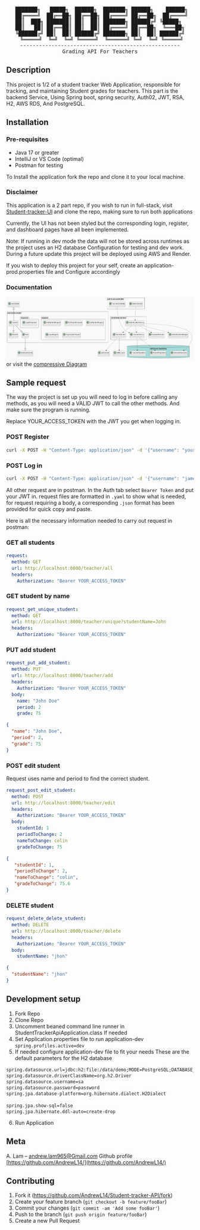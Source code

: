 <div align="center">
<pre>
  ███████╗   █████╗  ██████╗  ███████╗ ██████╗    ██████╗ 
  ██╔════╝  ██╔══██╗ ██╔══██╗ ██╔════╝ ██╔══██╗  ██╔════╝ 
 ██║  ███╗ ███████║ ██║  ██║ ███████╗ ██████╔╝ ╚█████╗  
 ██║   ██║ ██╔══██║ ██║  ██║ ██╔════╝ ██╔══██╗  ╚═══██╗ 
╚██████╔╝ ██║  ██║ ██████╔╝ ███████╗ ██║  ██║ ██████╔╝
 ╚═════╝  ╚═╝  ╚═╝ ╚═════╝  ╚══════╝ ╚═╝  ╚═╝ ╚═════╝
---------------------------------------------------
Grading API For Teachers
</pre>

</div>

## Description

This project is 1/2 of a student tracker Web Application, responsible for tracking, and maintaining 
Student grades for teachers. This part is the backend Service, Using Spring boot, spring security, Auth02,
JWT, RSA, H2, AWS RDS, And PostgreSQL.

## Installation

### Pre-requisites 
- Java 17 or greater
- IntelliJ or VS Code (optimal)
- Postman for testing 


To Install the application fork the repo and clone it to your local machine.

### Disclaimer
This application is a 2 part repo, if you wish to run in full-stack, visit
[Student-tracker-UI](https://github.com/AndrewL14/Student-tracker-UI)  and clone the repo, making sure to run both applications

Currently, the UI has not been styled but the corresponding login, register, and dashboard pages
have all been implemented. 

Note: If running in dev mode the data will not be stored across runtimes as the project uses an H2 database
Configuration for testing and dev work. During a future update this project will be deployed using AWS and Render.

If you wish to deploy this project for your self, create an application-prod.properties file and 
Configure accordingly

### Documentation
[![Simplified Class Diagram](documentation/ClassRelationsSimplified.png)](documentation/ClassRelationsSimplified.puml)
or visit the [compressive Diagram](documentation/ClassRelations.puml)

## Sample request
The way the project is set up you will need to log in before calling any methods, as you will need a 
VALID JWT to call the other methods. And make sure the program is running. 

Replace YOUR_ACCESS_TOKEN with the JWT you get when logging in.
### POST Register
```sh 
curl -X POST -H "Content-Type: application/json" -d '{"username": "your_username", "email": "<your_email>"  "password": "your_password"}' http://localhost:8000/auth/register
```
### POST Log in
``` sh
curl -X POST -H "Content-Type: application/json" -d '{"username": "james", "password": "password"}' http://localhost:8000/auth/login/basic
```

All other request are in postman. In the Auth tab select `Bearer Token` and put your JWT in.
request files are formatted in `.yaml` to show what is needed, for request requiring a body, a
corresponding `.json` format has been provided for quick copy and paste.

Here is all the necessary information needed to carry out request in postman:
### GET all students
```yaml
request:
  method: GET
  url: http://localhost:8000/teacher/all
  headers:
    Authorization: "Bearer YOUR_ACCESS_TOKEN"
```
### GET student by name
```yaml
request_get_unique_student:
  method: GET
  url: http://localhost:8000/teacher/unique?studentName=John
  headers:
    Authorization: "Bearer YOUR_ACCESS_TOKEN"
```
### PUT add student
```yaml
request_put_add_student:
  method: PUT
  url: http://localhost:8000/teacher/add
  headers:
    Authorization: "Bearer YOUR_ACCESS_TOKEN"
  body:
    name: "John Doe"
    period: 2
    grade: 75
```
```json
{
  "name": "John Doe",
  "period": 2,
  "grade": 75
}
```
### POST edit student
Request uses name and period to find the correct student.
```yaml
request_post_edit_student:
  method: POST
  url: http://localhost:8000/teacher/edit
  headers:
    Authorization: "Bearer YOUR_ACCESS_TOKEN"
  body:
    studentId: 1
    periodToChange: 2
    nameToChange: colin
    gradeToChange: 75
```
```json
{
   "studentId": 1,
   "periodToChange": 2,
   "nameToChange": "colin",
   "gradeToChange": 75.6
}
```
### DELETE student
```yaml
request_delete_delete_student:
  method: DELETE
  url: http://localhost:8000/teacher/delete
  headers:
    Authorization: "Bearer YOUR_ACCESS_TOKEN"
  body:
    studentName: "jhon"
```
```json
{
  "studentName": "jhon"
}
```
## Development setup
1. Fork Repo
2. Clone Repo
3. Uncomment beaned command line runner in StudentTrackerApiApplication.class If needed
4. Set Application.properties file to run application-dev
`spring.profiles.active=dev`
5. If needed configure application-dev file to fit your needs
   These are the default parameters for the H2 database
```
spring.datasource.url=jdbc:h2:file:/data/demo;MODE=PostgreSQL;DATABASE_TO_LOWER=TRUE
spring.datasource.driverClassName=org.h2.Driver
spring.datasource.username=sa
spring.datasource.password=password
spring.jpa.database-platform=org.hibernate.dialect.H2Dialect

spring.jpa.show-sql=false
spring.jpa.hibernate.ddl-auto=create-drop
```
6. Run Application

## Meta

A. Lam – andrew.lam965@Gmail.com
Github profile
[https://github.com/AndrewL14/](https://github.com/AndrewL14/)

## Contributing

1. Fork it (<https://github.com/AndrewL14/Student-tracker-API/fork>)
2. Create your feature branch (`git checkout -b feature/fooBar`)
3. Commit your changes (`git commit -am 'Add some fooBar'`)
4. Push to the branch (`git push origin feature/fooBar`)
5. Create a new Pull Request
